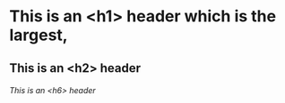 # This is an \<h1\> header which is the largest,
## This is an \<h2\> header
###### This is an \<h6\> header
